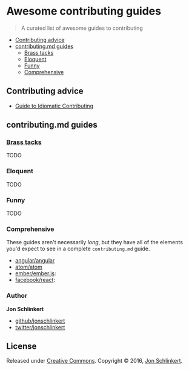 # Awesome contributing guides

> A curated list of awesome guides to contributing

* [Contributing advice](#contributing-advice)
* [contributing.md guides](#contributingmd-guides)
  - [Brass tacks](#brass-tacks)
  - [Eloquent](#eloquent)
  - [Funny](#funny)
  - [Comprehensive](#comprehensive)

## Contributing advice

- [Guide to Idiomatic Contributing](https://github.com/jonschlinkert/idiomatic-contributing)

## contributing.md guides

### [Brass tacks](http://grammarist.com/usage/get-down-to-brass-tacks/)

TODO

### Eloquent

TODO

### Funny

TODO

### Comprehensive

These guides aren't necessarily _long_, but they have all of the elements you'd expect to see in a complete `contributing.md` guide. 

- [angular/angular](https://github.com/angular/angular/blob/master/CONTRIBUTING.md)
- [atom/atom](https://github.com/atom/atom/blob/master/CONTRIBUTING.md)
- [ember/ember.js](https://github.com/emberjs/ember.js/blob/master/CONTRIBUTING.md): 
- [facebook/react](https://github.com/facebook/react/blob/master/CONTRIBUTING.md): 


### Author

**Jon Schlinkert**

* [github/jonschlinkert](https://github.com/jonschlinkert)
* [twitter/jonschlinkert](http://twitter.com/jonschlinkert)

## License

Released under [Creative Commons](LICENSE).
Copyright © 2016, [Jon Schlinkert](https://twitter.com/jonschlinkert).

